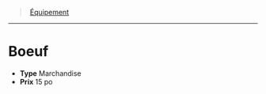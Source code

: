 ﻿---
!EquipmentItem
Type: Marchandise
Price: 15 po
Id: equipment_hd.md#boeuf
ParentLink: equipment_hd.md#Équipement
Name: Boeuf
ParentName: Équipement
NameLevel: 1
Attributes: {}
AttributesDictionary: >+
  {}

---
> [Équipement](hd_equipment.md)

---

# Boeuf

- **Type** Marchandise
- **Prix** 15 po

